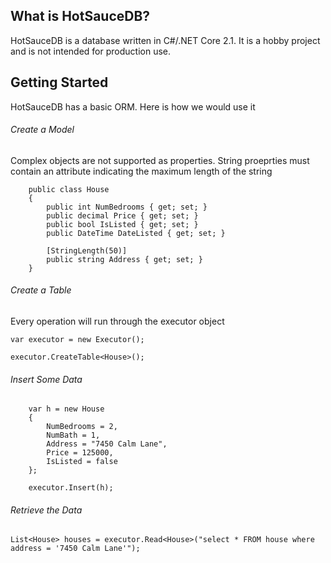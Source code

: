 ## What is HotSauceDB?

HotSauceDB is a database written in C#/.NET Core 2.1. It is a hobby project and is not intended 
for production use.

## Getting Started

HotSauceDB has a basic ORM. Here is how we would use it


###### Create a Model

Complex objects are not supported as properties. String proeprties must contain an attribute 
indicating the maximum length of the string

```
    public class House
    {
        public int NumBedrooms { get; set; }
        public decimal Price { get; set; }
        public bool IsListed { get; set; }
        public DateTime DateListed { get; set; }

        [StringLength(50)]
        public string Address { get; set; }
    }
```

###### Create a Table

Every operation will run through the executor object

```            
var executor = new Executor();

executor.CreateTable<House>();
```

###### Insert Some Data

```
	var h = new House   
	{
		NumBedrooms = 2,
		NumBath = 1,
		Address = "7450 Calm Lane",
		Price = 125000,
		IsListed = false
	};
	
	executor.Insert(h);
```


###### Retrieve the Data

```
List<House> houses = executor.Read<House>("select * FROM house where address = '7450 Calm Lane'");
```



